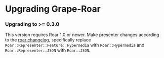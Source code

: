 Upgrading Grape-Roar
====================

### Upgrading to >= 0.3.0

This version requires Roar 1.0 or newer. Make presenter changes according to the [roar changelog](https://github.com/apotonick/roar/blob/master/CHANGES.markdown), specifically replace `Roar::Representer::Feature::Hypermedia` with `Roar::Hypermedia` and `Roar::Representer::JSON` with `Roar::JSON`.

